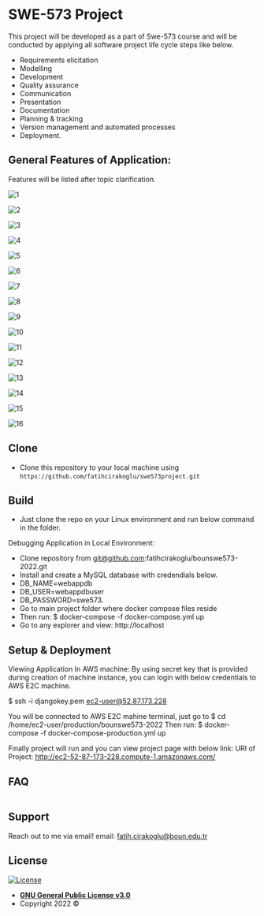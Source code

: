 # SWE-573 Project
This project will be developed as a part of Swe-573 course and will be conducted by applying all software project life cycle steps like below. 

- Requirements elicitation
- Modelling
- Development
- Quality assurance
- Communication
- Presentation
- Documentation
- Planning & tracking
- Version management and automated processes
- Deployment.

## General Features of Application: 
Features will be listed after topic clarification.

![1](https://user-images.githubusercontent.com/33651899/176979823-72abd6ca-f30c-4e60-b1f9-ffdeb75211b0.JPG)

![2](https://user-images.githubusercontent.com/33651899/176979825-a541b534-7e69-4176-9f1e-d3e09165e663.JPG)

![3](https://user-images.githubusercontent.com/33651899/176979826-886a3d6b-b136-44f3-b434-9453ddc263bc.JPG)

![4](https://user-images.githubusercontent.com/33651899/176979827-e46c8770-139d-48f9-aa14-93d2fe0d8e05.JPG)

![5](https://user-images.githubusercontent.com/33651899/176979828-d84b53a4-81b3-43fe-b4a4-09a77bd7d296.JPG)

![6](https://user-images.githubusercontent.com/33651899/176979829-56b79af7-d6b6-4bba-aff1-0c6ea67aef90.JPG)

![7](https://user-images.githubusercontent.com/33651899/176979830-e93d251d-89a5-4c77-84cc-618af4bf3bc9.JPG)

![8](https://user-images.githubusercontent.com/33651899/176979831-93a508cc-4f97-427d-bdbb-21abd6b37076.JPG)

![9](https://user-images.githubusercontent.com/33651899/176979833-bbe0b93e-e7fb-4a33-9c76-1db0a494dea1.JPG)

![10](https://user-images.githubusercontent.com/33651899/176979834-4a1c6672-0eb0-433f-8298-8d68c881ed27.JPG)

![11](https://user-images.githubusercontent.com/33651899/176979835-30ef0e4a-89ca-468f-9769-67ec87315fce.JPG)

![12](https://user-images.githubusercontent.com/33651899/176979836-018eeefd-77fd-4e38-94e8-b2e287368d1b.JPG)

![13](https://user-images.githubusercontent.com/33651899/176979837-178b15d1-84c5-426f-b200-93d6d4b6c6d4.JPG)

![14](https://user-images.githubusercontent.com/33651899/176979839-4cbf02fe-866f-4a61-b361-51e35a2b6646.JPG)

![15](https://user-images.githubusercontent.com/33651899/176979840-f33470b8-808d-48d9-91b3-fb0ccb3d585f.JPG)

![16](https://user-images.githubusercontent.com/33651899/176979841-d0619505-ab7d-4509-b637-377fa6f4e7bc.JPG)

 
## Clone

- Clone this repository to your local machine using `https://github.com/fatihcirakoglu/swe573project.git`
 
## Build
- Just clone the repo on your Linux environment and run below command in the folder.

 Debugging Application in Local Environment:  
-	Clone repository from git@github.com:fatihcirakoglu/bounswe573-2022.git
-	Install and create a MySQL database with credendials below.
  - DB_NAME=webappdb
  - DB_USER=webappdbuser
  - DB_PASSWORD=swe573.
- Go to main project folder where docker compose files reside
- Then run: $ docker-compose -f  docker-compose.yml up
-	Go to any explorer and view: http://localhost

## Setup & Deployment
Viewing Application In AWS machine: 
By using secret key that is provided during creation of machine instance, you can login with below credentials to AWS E2C machine.

$ ssh  -i  djangokey.pem  ec2-user@52.87.173.228

You will be connected to AWS E2C mahine terminal, just go to 
$ cd /home/ec2-user/production/bounswe573-2022
Then run:
$ docker-compose -f  docker-compose-production.yml up

Finally project will run and you can view project page with below link:
URI of Project:  http://ec2-52-87-173-228.compute-1.amazonaws.com/

## FAQ

```

```

## Support
Reach out to me via email!
email: fatih.cirakoglu@boun.edu.tr



## License

[![License](http://img.shields.io/:license-mit-blue.svg?style=flat-square)](http://badges.mit-license.org)

- **[GNU General Public License v3.0](https://opensource.org/licenses/gpl-license)**
- Copyright 2022 © 

